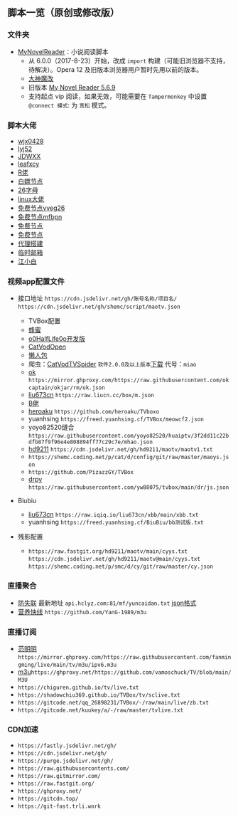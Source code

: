 脚本一览（原创或修改版）
---------------
###  文件夹

- [MyNovelReader](MyNovelReader.user.js)：小说阅读脚本
  - 从 6.0.0（2017-8-23）开始，改成 `import` 构建（可能旧浏览器不支持，待解决）。Opera 12 及旧版本浏览器用户暂时先用以前的版本。
  - [大神魔改](https://github.com/821938089/MyNovelReader)      
  - 旧版本 [My Novel Reader 5.6.9](https://github.com/shemc/script/raw/main/My%20Novel%20Reader%205.6.9.js)    
  - 支持起点 vip 阅读，如果无效，可能需要在 `Tampermonkey` 中设置 `@connect 模式`: 为 `宽松` 模式。

###  脚本大佬
  -  [wjx0428](https://github.com/wjx0428/wjx/tree/main/oneself)  
  -  [lyj52](https://github.com/lyj52/jzy)
  -  [JDWXX](https://github.com/JDWXX/ql_all) 
  -  [leafxcy](https://github.com/leafxcy/JavaScript)
  -  [R佬](https://github.com/ApolloRioo)  
  -  [白嫖节点](https://github.com/dongchengjie/airport)       
  -  [26字母](https://github.com/xiaolinshao/linshao)  
  -  [linux大佬](https://github.com/yuanwangokk/subscription)   
  -  [免费节点vveg26](https://github.com/vveg26/chromego_merge)  
  -  [免费节点mfbpn](https://github.com/mfbpn/tg_mfbpn_sub)  
  -  [免费节点](https://github.com/Huibq/TrojanLinks)   
  -  [免费节点](https://github.com/alanbobs999/TopFreeProxies)
  -  [代理搭建](https://github.com/krsipig/tg)  
  -  [临时邮箱](https://github.com/kawakamistsh/linshiyouxiang)                   
  -  [江小白](https://github.com/963540817/dashu)           
### 视频app配置文件

- 接口地址 `https://cdn.jsdelivr.net/gh/账号名称/项目名/`       `https://cdn.jsdelivr.net/gh/shemc/script/maotv.json` 
  - TVBox配置
   - [蜂蜜](https://github.com/FongMi/Release)  
   - [o0HalfLife0o开发版](https://github.com/o0HalfLife0o/TVBoxOSC)   
   - [CatVodOpen](https://github.com/catvod/CatVodOpen)    
   - [懒人包](https://github.com/YuanHsing/freed)
   - 爬虫：[CatVodTVSpider](https://github.com/catvod/CatVodTVSpider)                      `软件2.0.0及以上版本`[下载](https://www.lanzoub.com/izRMJv45llc) 代号：`miao`
   - [ok](https://github.com/okcaptain/okjar/tree/rm) `https://mirror.ghproxy.com/https://raw.githubusercontent.com/okcaptain/okjar/rm/ok.json`   
   - [liu673cn](https://github.com/liu673cn/box) `https://raw.liucn.cc/box/m.json`     
   - [B佬](https://github.com/madaodei/baddychen0608) 
   - [heroaku](https://github.com/heroaku/TVboxo)   `https://github.com/heroaku/TVboxo`    
   - yuanhsing    `https://freed.yuanhsing.cf/TVBox/meowcf2.json`   
   - yoyo82520缝合 `https://raw.githubusercontent.com/yoyo82520/huaiptv/3f2dd11c22bdfb87f9f96e4e808894ff77c29c7e/mhao.json`  
   - [hd9211](https://github.com/hd9211/maotv) `https://cdn.jsdelivr.net/gh/hd9211/maotv/maotv1.txt` 
   - `https://shemc.coding.net/p/cat/d/config/git/raw/master/maoys.json`  
   - `https://github.com/PizazzGY/TVBox` 
   - [drpy](https://github.com/yw88075/tvbox) `https://raw.githubusercontent.com/yw88075/tvbox/main/dr/js.json`
 
 - Biubiu
   - [liu673cn](https://github.com/liu673cn/xbb) `https://raw.iqiq.io/liu673cn/xbb/main/xbb.txt` 
   - yuanhsing `https://freed.yuanhsing.cf/BiuBiu/bb测试版.txt`
 
 - 残影配置
   - `https://raw.fastgit.org/hd9211/maotv/main/cyys.txt`   `https://cdn.jsdelivr.net/gh/hd9211/maotv@main/cyys.txt`    `https://shemc.coding.net/p/smc/d/cy/git/raw/master/cy.json` 

### 直播聚合 
 - [防失联](https://www.ebay.com/usr/xiar2792) 最新地址 `api.hclyz.com:81/mf/yuncaidan.txt` [json格式](http://api.hclyz.com:81/mf/json.txt)
 - [营养快线](https://github.com/YanG-1989/m3u) `https://github.com/YanG-1989/m3u` 
 
### 直播订阅
 - [范明明](https://github.com/fanmingming/live/tree/main/tv/m3u)`https://mirror.ghproxy.com/https://raw.githubusercontent.com/fanmingming/live/main/tv/m3u/ipv6.m3u`   
 - [m3u](https://github.com/vamoschuck/TV)`https://ghproxy.net/https://github.com/vamoschuck/TV/blob/main/M3U`     
 - `https://chiguren.github.io/tv/live.txt`
 - `https://shadowchiu369.github.io/TVBox/tv/sclive.txt`
 - `https://gitcode.net/qq_26898231/TVBox/-/raw/main/live/zb.txt`  
 - `https://gitcode.net/kuukey/a/-/raw/master/tvlive.txt` 

###  CDN加速
 - `https://fastly.jsdelivr.net/gh/` 
 - `https://cdn.jsdelivr.net/gh/` 
 - `https://purge.jsdelivr.net/gh/` 
 - `https://raw.githubusercontents.com/`
 - `https://raw.gitmirror.com/` 
 - `https://raw.fastgit.org/` 
 - `https://ghproxy.net/` 
 - `https://gitcdn.top/`
 - `https://git-fast.trli.work` 
 


